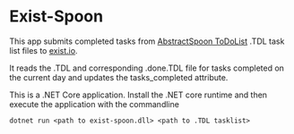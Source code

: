 ﻿# Exist-Spoon #

This app submits completed tasks from [AbstractSpoon ToDoList](http://abstractspoon.weebly.com/) .TDL task list files to [exist.io](http://exist.io).

It reads the .TDL and corresponding .done.TDL file for tasks completed on the current day and updates the tasks_completed attribute.

This is a .NET Core application. Install the .NET core runtime and then execute the application with the commandline

    dotnet run <path to exist-spoon.dll> <path to .TDL tasklist>